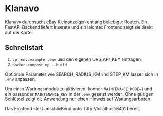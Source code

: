 # Klanavo

Klanavo durchsucht eBay Kleinanzeigen entlang beliebiger Routen. Ein FastAPI-Backend liefert Inserate und ein leichtes Frontend zeigt sie direkt auf der Karte.

## Schnellstart

1. `cp .env.example .env` und den eigenen ORS_API_KEY eintragen.
2. `docker-compose up --build`

Optionale Parameter wie SEARCH_RADIUS_KM und STEP_KM lassen sich in `.env` anpassen.

Um einen Wartungsmodus zu aktivieren, können `MAINTENANCE_MODE=1` und ein passender `MAINTENANCE_KEY` in der `.env` gesetzt werden. Ohne gültigen Schlüssel zeigt die Anwendung nur einen Hinweis auf Wartungsarbeiten.

Das Frontend steht anschließend unter http://localhost:8401 bereit.
